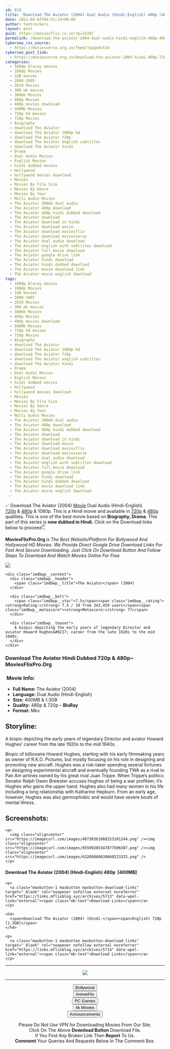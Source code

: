 ```yaml
---
id: 810
title: 'Download The Aviator (2004) Dual Audio (Hindi-English) 480p [400MB] || 720p [1.3GB]'
date: 2021-09-02T04:53:13+00:00
author: tentrockers
layout: post
guid: https://moviezflix.co.in/?p=15287
permalink: /download-the-aviator-2004-dual-audio-hindi-english-480p-400mb-720p-1-3gb/
cyberseo_rss_source:
  - https://moviesverse.org.in/feed/?paged=514
cyberseo_post_link:
  - https://moviesverse.org.in/download-the-aviator-2004-hindi-480p-720p/
categories:
  - 1080p bluray movies
  - 1080p Movies
  - 1GB movies
  - 2000-2005
  - 2019 Movies
  - 300 mb movies
  - 300mb Movies
  - 480p Movies
  - 480p movies download
  - 500Mb Movies
  - 720p hd movies
  - 720p Movies
  - Biography
  - download The Aviator
  - download The Aviator 1080p hd
  - download The Aviator 720p
  - download The Aviator english subtitles
  - download The Aviator hindi
  - Drama
  - Dual Audio Movies
  - English Movies
  - hindi dubbed movies
  - Hollywood
  - hollywood movies download
  - Movies
  - Movies By File Size
  - Movies By Genre
  - Movies By Year
  - Multi Audio Movies
  - The Aviator 300mb dual audio
  - The Aviator 480p download
  - The Aviator 480p hindi dubbed download
  - The Aviator download
  - The Aviator download in hindi
  - The Aviator download movie
  - The Aviator download moviesflix
  - The Aviator download moviesverse
  - The Aviator dual audio download
  - The Aviator english with subtitles download
  - The Aviator full movie download
  - The Aviator google drive link
  - The Aviator hindi download
  - The Aviator hindi dubbed download
  - The Aviator movie download link
  - The Aviator movie english download
tags:
  - 1080p bluray movies
  - 1080p Movies
  - 1GB movies
  - 2000-2005
  - 2019 Movies
  - 300 mb movies
  - 300mb Movies
  - 480p Movies
  - 480p movies download
  - 500Mb Movies
  - 720p hd movies
  - 720p Movies
  - Biography
  - download The Aviator
  - download The Aviator 1080p hd
  - download The Aviator 720p
  - download The Aviator english subtitles
  - download The Aviator hindi
  - Drama
  - Dual Audio Movies
  - English Movies
  - hindi dubbed movies
  - Hollywood
  - hollywood movies download
  - Movies
  - Movies By File Size
  - Movies By Genre
  - Movies By Year
  - Multi Audio Movies
  - The Aviator 300mb dual audio
  - The Aviator 480p download
  - The Aviator 480p hindi dubbed download
  - The Aviator download
  - The Aviator download in hindi
  - The Aviator download movie
  - The Aviator download moviesflix
  - The Aviator download moviesverse
  - The Aviator dual audio download
  - The Aviator english with subtitles download
  - The Aviator full movie download
  - The Aviator google drive link
  - The Aviator hindi download
  - The Aviator hindi dubbed download
  - The Aviator movie download link
  - The Aviator movie english download
---
```

<div class="thecontent clearfix">
  <p>
    ✅ Download The Aviator (2004) <a href="https://moviesverse.org.in/category/movies/" data-wpel-link="internal">Movie</a> Dual Audio (Hindi-English) <a href="https://moviesverse.org.in/720p-movies/" data-wpel-link="internal">720p</a>&nbsp;&&nbsp;<a href="https://moviesverse.org.in/480p-movies/" data-wpel-link="internal">480p</a> & 1080p. This is a Hindi movie and available in <a href="https://moviesverse.org.in/720p-movies/" data-wpel-link="internal">720p</a>&nbsp;&&nbsp;<a href="https://moviesverse.org.in/480p-movies/" data-wpel-link="internal">480p</a> qualities. This is one of the best movie based on <strong>Biography, Drama</strong>. This part of this series is <strong>now dubbed in <span>Hindi.&nbsp;</span></strong><span>Click on the Download links below to proceed👇</span>
  </p>
  
  <p>
    <strong><span>MoviesFlixPro.Org&nbsp;</span></strong><em>is The Best Website/Platform For Bollywood And Hollywood HD Movies. We Provide Direct Google Drive Download Links For Fast And Secure Downloading. Just Click On Download Button And Follow Steps To&nbsp;Download And Watch Movies Online For Free.</em>
  </p>
  
  <div class="imdbwp imdbwp--movie dark">
    <div class="imdbwp__thumb">
      <a class="imdbwp__link" target="_blank" title="The Aviator" href="https://www.imdb.com/title/tt0338751/" rel="nofollow external noopener noreferrer" data-wpel-link="external"><img class="imdbwp__img" src="https://m.media-amazon.com/images/M/MV5BZTYzMjA2M2EtYmY1OC00ZWMxLThlY2YtZGI3MTQzOWM4YjE3XkEyXkFqcGdeQXVyMTQxNzMzNDI@._V1_SX300.jpg" /></a>
    </div>
    
    <div class="imdbwp__content">
      <div class="imdbwp__header">
        <span class="imdbwp__title">The Aviator</span> (2004)
      </div>
      
      <div class="imdbwp__belt">
        <span class="imdbwp__star">7.5</span><span class="imdbwp__rating"><strong>Rating:</strong> 7.5 / 10 from 343,459 users</span><span class="imdbwp__metascore"><strong>Metascore:</strong> 77</span>
      </div>
      
      <div class="imdbwp__teaser">
        A biopic depicting the early years of legendary Director and aviator Howard Hughes&#8217; career from the late 1920s to the mid 1940s.
      </div>
    </div>
  </div>
  
  <h3>
    <span>Download The Aviator Hindi Dubbed 720p & 480p~ MoviesFlixPro.Org</span>
  </h3>
  
  <h3>
    <span>&nbsp;Movie Info:&nbsp;</span>
  </h3>
  
  <ul>
    <li>
      <strong>Full Name: </strong>The Aviator (2004)
    </li>
    <li>
      <strong>Language:</strong> Dual Audio (Hindi-English)
    </li>
    <li>
      <strong>Size:</strong> 400MB & 1.3GB
    </li>
    <li>
      <strong>Quality:</strong> 480p & 720p – <span><strong>BluRay</strong></span>
    </li>
    <li>
      <strong>Format:</strong>&nbsp;Mkv
    </li>
  </ul>
  
  <h2>
    <span>Storyline:</span>
  </h2>
  
  <p>
    A biopic depicting the early years of legendary Director and aviator&nbsp;Howard Hughes’ career from the late 1920s to the mid 1940s.
  </p>
  
  <div>
    Biopic of billionaire&nbsp;Howard Hughes, starting with his early filmmaking years as owner of R.K.O. Pictures, but mostly focusing on his role in designing and promoting new aircraft. Hughes was a risk-taker spending several fortunes on designing experimental aircraft and eventually founding TWA as a rival to Pan Am airlines owned by his great rival Juan Trippe. When Trippe’s politico Senator Ralph&nbsp;Owen Brewster&nbsp;accuses Hughes of being a war profiteer, it’s Hughes who gains the upper hand. Hughes also had many women in his life including a long relationship with&nbsp;Katharine Hepburn. From an early age, however, Hughes was also germophobic and would have severe bouts of mental illness.
  </div>
  
  <div class="summary_text">
    <h2>
      <span>Screenshots:</span>
    </h2>
    
    <p>
      <img class="aligncenter" src="https://imagecurl.com/images/48730361068153101244.png" /><img class="aligncenter" src="https://imagecurl.com/images/05509205347877506387.png" /><img class="aligncenter" src="https://imagecurl.com/images/63208868630668523325.png" />
    </p>
  </div>
  
  <div class="inline canwrap">
    <h4>
      <span>Download The Aviator (2004) (Hindi-English) </span><span>480p&nbsp; [400MB]</span>
    </h4>
    
    <p>
      <a class="maxbutton-1 maxbutton maxbutton-download-links" target="_blank" rel="noopener nofollow external noreferrer" href="https://links.mflixblog.xyz/archives/5713" data-wpel-link="external"><span class="mb-text">Download Links</span></a>
    </p>
    
    <h4>
      <span>Download The Aviator (2004) (Hindi-</span><span>English) 720p [1.3GB]</span>
    </h4>
    
    <p>
      <a class="maxbutton-1 maxbutton maxbutton-download-links" target="_blank" rel="noopener nofollow external noreferrer" href="https://links.mflixblog.xyz/archives/5714" data-wpel-link="external"><span class="mb-text">Download Links</span></a>
    </p>
  </div>
</div>

<center>
  </p> 
  
  <hr />
  
  <p>
    <a href="http://gdrivepro.xyz/join.php" data-wpel-link="external" target="_blank" rel="nofollow external noopener noreferrer"><img src="https://i.imgur.com/FhMdWdW.png" /></a>
  </p>
  
  <hr />
  
  <p>
    <a href="https://dogemovies.xyz" target="_blank" data-wpel-link="external" rel="nofollow external noopener noreferrer"><button class="button button5">Bollywood</button></a><br /> <a href="https://animeflix.in" target="_blank" data-wpel-link="external" rel="nofollow external noopener noreferrer"><button class="button button5">AnimeFlix</button></a><br /> <a href="https://gamesflix.net/" target="_blank" data-wpel-link="external" rel="nofollow external noopener noreferrer"><button class="button button5">PC Games</button></a><br /> <a href="https://uhdmovies.in" target="_blank" data-wpel-link="external" rel="nofollow external noopener noreferrer"><button class="button button5">4k Movies</button></a><br /> <a href="https://moviesverse.org.in/announcements/" target="_blank" data-wpel-link="internal" rel="noopener"><button class="button button5">Announcements</button></a>
  </p>
  
  <div class="alert alert-danger">
    Please Do Not Use VPN for Downloading Movies From Our Site.
  </div>
  
  <div class="alert alert-success">
    Click On The Above <strong>Download Button</strong> Download File.
  </div>
  
  <div class="alert alert-warning">
    If You Find Any Broken Link Then <strong>Report</strong> To Us.
  </div>
  
  <div class="alert alert-info">
    <strong>Comment</strong> Your Queries And Requests Below In The Comment Box.
  </div>
  
  <p>
    </center>
  </p>